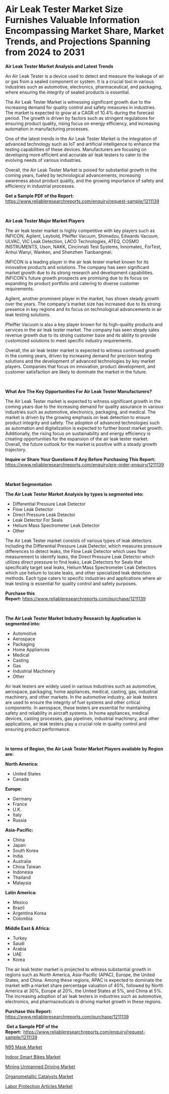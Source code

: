 <p><h1>Air Leak Tester Market Size Furnishes Valuable Information Encompassing Market Share, Market Trends, and Projections Spanning from 2024 to 2031</h1></p><p><strong>Air Leak Tester Market Analysis and Latest Trends</strong></p>
<p><p>An Air Leak Tester is a device used to detect and measure the leakage of air or gas from a sealed component or system. It is a crucial tool in various industries such as automotive, electronics, pharmaceutical, and packaging, where ensuring the integrity of sealed products is essential.</p><p>The Air Leak Tester Market is witnessing significant growth due to the increasing demand for quality control and safety measures in industries. The market is expected to grow at a CAGR of 10.4% during the forecast period. The growth is driven by factors such as stringent regulations for ensuring product quality, rising focus on energy efficiency, and increasing automation in manufacturing processes.</p><p>One of the latest trends in the Air Leak Tester Market is the integration of advanced technology such as IoT and artificial intelligence to enhance the testing capabilities of these devices. Manufacturers are focusing on developing more efficient and accurate air leak testers to cater to the evolving needs of various industries.</p><p>Overall, the Air Leak Tester Market is poised for substantial growth in the coming years, fueled by technological advancements, increasing awareness about product quality, and the growing importance of safety and efficiency in industrial processes.</p></p>
<p><strong>Get a Sample PDF of the Report:&nbsp;</strong> <a href="https://www.reliableresearchreports.com/enquiry/request-sample/1211139">https://www.reliableresearchreports.com/enquiry/request-sample/1211139</a></p>
<p>&nbsp;</p>
<p><strong>Air Leak Tester Major Market Players</strong></p>
<p><p>The air leak tester market is highly competitive with key players such as INFICON, Agilent, Leybold, Pfeiffer Vacuum, Shimadzu, Edwards Vacuum, ULVAC, VIC Leak Detection, LACO Technologies, ATEQ, COSMO INSTRUMENTS, Uson, NAKK, Cincinnati Test Systems, Innomatec, ForTest, Anhui Wanyi, Wanken, and Shenzhen Tianbangmei.</p><p>INFICON is a leading player in the air leak tester market known for its innovative products and solutions. The company has seen significant market growth due to its strong research and development capabilities. INFICON's future growth prospects are promising due to its focus on expanding its product portfolio and catering to diverse customer requirements.</p><p>Agilent, another prominent player in the market, has shown steady growth over the years. The company's market size has increased due to its strong presence in key regions and its focus on technological advancements in air leak testing solutions.</p><p>Pfeiffer Vacuum is also a key player known for its high-quality products and services in the air leak tester market. The company has seen steady sales revenue growth due to its strong customer base and its ability to provide customized solutions to meet specific industry requirements.</p><p>Overall, the air leak tester market is expected to witness continued growth in the coming years, driven by increasing demand for precision testing solutions and the development of advanced technologies by key market players. Companies that focus on innovation, product development, and customer satisfaction are likely to dominate the market in the future.</p></p>
<p>&nbsp;</p>
<p><strong>What Are The Key Opportunities For Air Leak Tester Manufacturers?</strong></p>
<p><p>The Air Leak Tester market is expected to witness significant growth in the coming years due to the increasing demand for quality assurance in various industries such as automotive, electronics, packaging, and medical. The market is driven by the growing emphasis on leak detection to ensure product integrity and safety. The adoption of advanced technologies such as automation and digitalization is expected to further boost market growth. Additionally, the rising focus on sustainability and energy efficiency is creating opportunities for the expansion of the air leak tester market. Overall, the future outlook for the market is positive with a steady growth trajectory.</p></p>
<p><strong>Inquire or Share Your Questions If Any Before Purchasing This Report:</strong> <a href="https://www.reliableresearchreports.com/enquiry/pre-order-enquiry/1211139">https://www.reliableresearchreports.com/enquiry/pre-order-enquiry/1211139</a></p>
<p>&nbsp;</p>
<p><strong>Market Segmentation</strong></p>
<p><strong>The Air Leak Tester Market Analysis by types is segmented into:</strong></p>
<p><ul><li>Differential Pressure Leak Detector</li><li>Flow Leak Detector</li><li>Direct Pressure Leak Detector</li><li>Leak Detector For Seals</li><li>Helium Mass Spectrometer Leak Detector</li><li>Other</li></ul></p>
<p><p>The Air Leak Tester market consists of various types of leak detectors including the Differential Pressure Leak Detector, which measures pressure differences to detect leaks, the Flow Leak Detector which uses flow measurement to identify leaks, the Direct Pressure Leak Detector which utilizes direct pressure to find leaks, Leak Detectors for Seals that specifically target seal leaks, Helium Mass Spectrometer Leak Detectors which use helium to locate leaks, and other specialized leak detection methods. Each type caters to specific industries and applications where air leak testing is essential for quality control and safety purposes.</p></p>
<p><strong>Purchase this Report:&nbsp;</strong><a href="https://www.reliableresearchreports.com/purchase/1211139">https://www.reliableresearchreports.com/purchase/1211139</a></p>
<p>&nbsp;</p>
<p><strong>The Air Leak Tester Market Industry Research by Application is segmented into:</strong></p>
<p><ul><li>Automotive</li><li>Aerospace</li><li>Packaging</li><li>Home Appliances</li><li>Medical</li><li>Casting</li><li>Gas</li><li>Industrial Machinery</li><li>Other</li></ul></p>
<p><p>Air leak testers are widely used in various industries such as automotive, aerospace, packaging, home appliances, medical, casting, gas, industrial machinery, and other markets. In the automotive industry, air leak testers are used to ensure the integrity of fuel systems and other critical components. In aerospace, these testers are essential for maintaining safety and reliability in aircraft systems. In home appliances, medical devices, casting processes, gas pipelines, industrial machinery, and other applications, air leak testers play a crucial role in quality control and ensuring product performance.</p></p>
<p>&nbsp;</p>
<p><strong>In terms of Region, the Air Leak Tester Market Players available by Region are:</strong></p>
<p>
    <p> <strong> North America: </strong>
        <ul>
            <li>United States</li>
            <li>Canada</li>
        </ul>
        </p> 
    <p> <strong> Europe: </strong>
        <ul>
            <li>Germany</li>
            <li>France</li>
            <li>U.K.</li>
            <li>Italy</li>
            <li>Russia</li>
        </ul>
        </p> 
    <p> <strong> Asia-Pacific: </strong>
        <ul>
            <li>China</li>
            <li>Japan</li>
            <li>South Korea</li>
            <li>India</li>
            <li>Australia</li>
            <li>China Taiwan</li>
            <li>Indonesia</li>
            <li>Thailand</li>
            <li>Malaysia</li>
        </ul>
        </p> 
    <p> <strong> Latin America: </strong>
        <ul>
            <li>Mexico</li>
            <li>Brazil</li>
            <li>Argentina Korea</li>
            <li>Colombia</li>
        </ul>
        </p> 
    <p> <strong> Middle East & Africa: </strong>
        <ul>
            <li>Turkey</li>
            <li>Saudi</li>
            <li>Arabia</li>
            <li>UAE</li>
            <li>Korea</li>
        </ul>
    </p>
    </p>
<p><p>The air leak tester market is projected to witness substantial growth in regions such as North America, Asia-Pacific (APAC), Europe, the United States, and China. Among these regions, APAC is expected to dominate the market with a market share percentage valuation of 40%, followed by North America at 30%, Europe at 20%, the United States at 5%, and China at 5%. The increasing adoption of air leak testers in industries such as automotive, electronics, and pharmaceuticals is driving market growth in these regions.</p></p>
<p><strong>Purchase this Report: </strong><a href="https://www.reliableresearchreports.com/purchase/1211139">https://www.reliableresearchreports.com/purchase/1211139</a></p>
<p>&nbsp;<strong>Get a Sample PDF of the Report:&nbsp;&nbsp;</strong><a href="https://www.reliableresearchreports.com/enquiry/request-sample/1211139">https://www.reliableresearchreports.com/enquiry/request-sample/1211139</a></p>
<p><strong></strong></p>
<p><p><a href="https://medium.com/@reganklocko456458/n95-mask-market-share-evolution-and-market-growth-trends-2024-2031-8301ec27963b">N95 Mask Market</a></p><p><a href="https://github.com/tamvrosiya/Market-Research-Report-List-2/blob/main/indoor-smart-bikes-market.md">Indoor Smart Bikes Market</a></p><p><a href="https://issuu.com/reportprime-2/docs/mining-unmanned-driving-market-size-2030.pptx">Mining Unmanned Driving Market</a></p><p><a href="https://github.com/pizolina/Market-Research-Report-List-3/blob/main/organometallic-catalysts-market.md">Organometallic Catalysts Market</a></p><p><a href="https://medium.com/@reganklocko456458/labor-protection-articles-market-trends-forecast-and-competitive-analysis-to-2031-9bad9f6ad9e8">Labor Protection Articles Market</a></p></p>